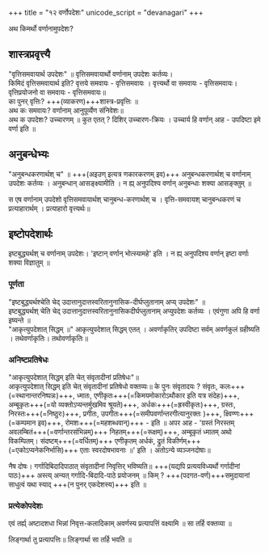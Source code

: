 +++
title = "१२ वर्णोपदेशः"
unicode_script = "devanagari"
+++

अथ किमर्थो वर्णानामुपदेशः?  

## शास्त्रप्रवृत्त्यै
"वृत्तिसमवायार्थ उपदेशः" ॥ वृत्तिसमवायार्थो वर्णानाम् उपदेशः कर्तव्यः।  
किमिदं वृत्तिसमवायार्थ इति? वृत्तये समवायः - वृत्तिसमवायः । वृत्त्यर्थो वा समवायः - वृत्तिसमवायः। वृत्तिप्रयोजनो वा समवायः - वृत्तिसमवायः॥  
का पुनर् वृत्तिः? +++(व्याकरण)+++शास्त्र-प्रवृत्तिः ॥  
अथ कः समवायः? वर्णानाम् आनुपूर्व्येण संनिवेशः॥  
अथ क उपदेशः? उच्चारणम् ॥ कुत एतत् ? दिशिर् उच्चारण-क्रियः । उच्चार्य हि वर्णान् आह - उपदिष्टा इमे वर्णा इति ॥

## अनुबन्धेभ्यः
"अनुबन्धकरणार्थश् च" ॥ +++(अइउण् इत्यत्र णकारकरणम् इव)+++ अनुबन्धकरणार्थश् च वर्णानाम् उपदेशः कर्तव्यः । अनुबन्धान् आसङ्क्ष्यामीति । न ह्य् अनुपदिश्य वर्णान् अनुबन्धाः शक्या आसङ्क्तुम् ॥ 

स एष वर्णानाम् उपदेशो वृत्तिसमवायार्थश् चानुबन्ध-करणार्थश् च । वृत्ति-समवायश् चानुबन्धकरणं च प्रत्याहारार्थम् । प्रत्याहारो वृत्त्यर्थः॥

## इष्टोपदेशार्थः
इष्टबुद्ध्यर्थश् च वर्णानाम् उपदेशः। 'इष्टान् वर्णान् भोत्स्यामहे' इति । न ह्य् अनुपदिश्य वर्णान् इष्टा वर्णाः शक्या विज्ञातुम् ॥  

### पूर्णता
"इष्टबुद्ध्यर्थश्चेति चेद् उदात्तानुदात्तस्वरितानुनासिक-दीर्घप्लुतानाम् अप्य् उपदेशः" ॥  
इष्टबुद्ध्यर्थश् चेति चेद् उदात्तानुदात्तस्वरितानुनासिकदीर्घप्लुतानाम् अप्युपदेशः कर्तव्यः । एवंगुणा अपि हि वर्णा इष्यन्ते ॥  
"आकृत्युपदेशात् सिद्धम् ॥" आकृत्युपदेशात् सिद्धम् एतत् । अवर्णाकृतिर् उपदिष्टा सर्वम् अवर्णकुलं ग्रहीष्यति । तथेवर्णाकृतिः। तथोवर्णाकृतिः॥

### अनिष्टप्रतिषेधः
"आकृत्युपदेशात् सिद्धम् इति चेत् संवृतादीनां प्रतिषेधः"॥  
आकृत्युपदेशात् सिद्धम् इति चेत् संवृतादीनां प्रतिषेधो वक्तव्यः॥ के पुनः संवृतादयः ?  संवृतः, कलः+++(=स्थानान्तरनिष्पन्नः)+++, ध्मातः, एणीकृतः+++(=किमयमोकारोऽथौकार इति यत्र संदेहः)+++, अम्बूकृतः+++(=यो व्यक्तोऽप्यन्तर्मुखमिव श्रूयते)+++, अर्धकः+++(=ह्रस्वीकृतः)+++, ग्रस्तः, निरस्तः+++(=निष्ठुरः)+++, प्रगीतः, उपगीतः+++(=समीपवर्णान्तरगीत्यानुरक्तः )+++, क्ष्विण्णः+++(=कम्पमान इव)+++, रोमशः+++(=महशब्धवान्)+++ - इति ॥ अपर आह - 'ग्रस्तं निरस्तम् अवलम्बितं+++(=वर्णान्तरसंभिन्नम्)+++ निहतम्+++(=रूक्षम्)+++, अम्बूकृतं ध्मातम् अथो विकम्पितम्। संदष्टम्+++(=वर्धितम्)+++ एणीकृतम् अर्धकं, द्रुतं विकीर्णम्+++(=एकोऽप्यनेकनिर्भासि)+++ एताः स्वरदोषभावनाः ॥' इति ।  अतोऽन्ये व्यञ्जनदोषाः॥  

नैष दोषः। गर्गादिबिदादिपाठात् संवृतादीनां निवृत्तिर् भविष्यति॥ +++(यद्यपि प्रत्ययविध्यर्थो गर्गादीनां पाठः)+++ अस्त्य् अन्यत् गर्गादि-बिदादि-पाठे प्रयोजनम् ॥ किम् ? +++(पदगत-वर्ण)+++समुदायानां साधुत्वं यथा स्याद् +++(न पुनर् एकदेशस्य)+++ इति ॥

### प्रत्येकोपदेशः
एवं तर्ह्य् अष्टादशधा भिन्नां निवृत्त-कलादिकाम् अवर्णस्य प्रत्यापत्तिं वक्ष्यामि ॥ सा तर्हि वक्तव्या ॥

लिङ्गार्था तु प्रत्यापत्तिः॥ लिङ्गार्था सा तर्हि भवति ॥